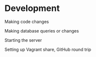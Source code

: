 # Development

Making code changes

Making database queries or changes

Starting the server

Setting up Vagrant share, GitHub round trip



